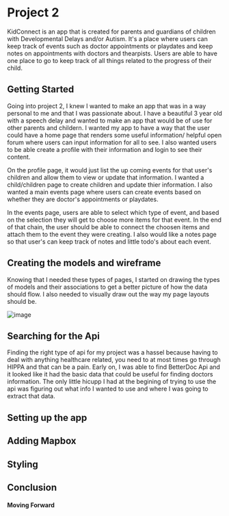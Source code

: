 # Project 2

KidConnect is an app that is created for parents and guardians of children with Developmental Delays and/or Autism. It's a place where users can keep track of events such as doctor appointments or playdates and keep notes on appointments with doctors and thearpists. Users are able to have one place to go to keep track of all things related to the progress of their child.

## Getting Started

Going into project 2, I knew I wanted to make an app that was in a way personal to me and that I was passionate about. I have a beautiful 3 year old with a speech delay and wanted to make an app that would be of use for other parents and childern. I wanted my app to have a way that the user could have a home page that renders some useful information/ helpful open forum where users can input information for all to see. I also wanted users to be able create a profile with their information and login to see their content. 

On the profile page, it would just list the up coming events for that user's children and allow them to view or update that information. I wanted a child/children page to create children and update thier information. I also wanted a main events page where users can create events based on whether they are doctor's appointments or playdates.

In the events page, users are able to select which type of event, and based on the selection they will get to choose more items for that event. In the end of that chain, the user should be able to connect the choosen items and attach them to the event they were creating. I also would like a notes page so that user's can keep track of notes and little todo's about each event.


## Creating the models and wireframe
Knowing that I needed these types of pages, I started on drawing the types of models and their associations to get a better picture of how the data should flow. I also needed to visually draw out the way my page layouts should be.

![image](https://user-images.githubusercontent.com/50806842/60863094-628c2080-a1d4-11e9-94b7-ec1cf05d779f.png)



## Searching for the Api
Finding the right type of api for my project was a hassel because having to deal with anything healthcare related, you need to at most times go through HIPPA and that can be a pain. Early on, I was able to find BetterDoc Api and it looked like it had the basic data that could be useful for finding doctors information. The only little hicupp I had at the begining of trying to use the api was figuring out what info I wanted to use and where I was going to extract that data. 




## Setting up the app 



## Adding Mapbox



## Styling




## Conclusion


#### Moving Forward
